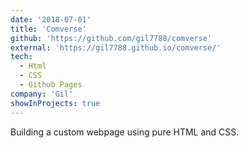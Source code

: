 ```yaml
---
date: '2018-07-01'
title: 'Comverse'
github: 'https://github.com/gil7788/comverse'
external: 'https://gil7788.github.io/comverse/'
tech:
  - Html
  - CSS
  - Github Pages
company: 'Gil'
showInProjects: true
---
```


Building a custom webpage using pure HTML and CSS.
